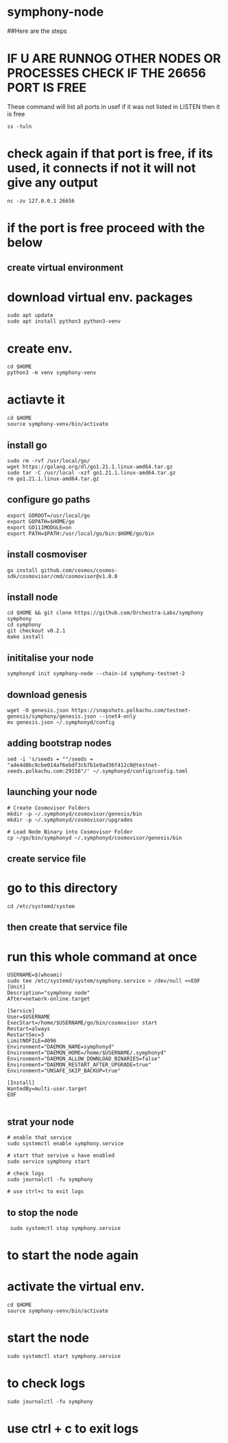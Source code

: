 # symphony-node
##Here are the steps

# IF U ARE RUNNOG OTHER NODES OR PROCESSES CHECK IF THE 26656 PORT IS FREE


These command will list all ports in usef if it was not listed in LISTEN then it is free

```console
ss -tuln
```

# check again if that port is free, if its used, it connects if not it will not give any output

```console
nc -zv 127.0.0.1 26656
```


# if the port is free proceed with the below 

## create virtual environment 
# download virtual env. packages
```console
sudo apt update
sudo apt install python3 python3-venv
```

# create env.
```console
cd $HOME
python3 -m venv symphony-venv

```
# actiavte it

```console
cd $HOME
source symphony-venv/bin/activate
```


## install go
```console
sudo rm -rvf /usr/local/go/
wget https://golang.org/dl/go1.21.1.linux-amd64.tar.gz
sudo tar -C /usr/local -xzf go1.21.1.linux-amd64.tar.gz
rm go1.21.1.linux-amd64.tar.gz
```

## configure go paths

```console
export GOROOT=/usr/local/go
export GOPATH=$HOME/go
export GO111MODULE=on
export PATH=$PATH:/usr/local/go/bin:$HOME/go/bin
```

## install cosmoviser

```console
go install github.com/cosmos/cosmos-sdk/cosmovisor/cmd/cosmovisor@v1.0.0
```

## install node

```console
cd $HOME && git clone https://github.com/Orchestra-Labs/symphony symphony
cd symphony
git checkout v0.2.1
make install
```

## inititalise your node

```console
symphonyd init symphony-node --chain-id symphony-testnet-2
```

## download genesis

```console
wget -O genesis.json https://snapshots.polkachu.com/testnet-genesis/symphony/genesis.json --inet4-only
mv genesis.json ~/.symphonyd/config
```

## adding bootstrap nodes

```console
sed -i 's/seeds = ""/seeds = "ade4d8bc8cbe014af6ebdf3cb7b1e9ad36f412c0@testnet-seeds.polkachu.com:29156"/' ~/.symphonyd/config/config.toml
```

## launching your node

```console
# Create Cosmovisor Folders
mkdir -p ~/.symphonyd/cosmovisor/genesis/bin
mkdir -p ~/.symphonyd/cosmovisor/upgrades

# Load Node Binary into Cosmovisor Folder
cp ~/go/bin/symphonyd ~/.symphonyd/cosmovisor/genesis/bin
```

## create service file


# go to this directory
```console
cd /etc/systemd/system
```
## then create that service file


# run this whole command at once

```console
USERNAME=$(whoami)
sudo tee /etc/systemd/system/symphony.service > /dev/null <<EOF
[Unit]
Description="symphony node"
After=network-online.target

[Service]
User=$USERNAME
ExecStart=/home/$USERNAME/go/bin/cosmovisor start
Restart=always
RestartSec=3
LimitNOFILE=4096
Environment="DAEMON_NAME=symphonyd"
Environment="DAEMON_HOME=/home/$USERNAME/.symphonyd"
Environment="DAEMON_ALLOW_DOWNLOAD_BINARIES=false"
Environment="DAEMON_RESTART_AFTER_UPGRADE=true"
Environment="UNSAFE_SKIP_BACKUP=true"

[Install]
WantedBy=multi-user.target
EOF
 
```
 ## strat your node

```console
# enable that service
sudo systemctl enable symphony.service

# start that servive u have enabled
sudo service symphony start

# check logs
sudo journalctl -fu symphony

# use ctrl+c to exit logs
```

## to stop the node

```console
 sudo systemctl stop symphony.service
```

# to start the node again

# activate the virtual env.

```console
cd $HOME
source symphony-venv/bin/activate
```

# start the node 

```
sudo systemctl start symphony.service
```
# to check logs
```
sudo journalctl -fu symphony
```
# use ctrl + c to exit logs
